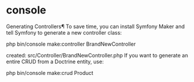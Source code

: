# console

Generating Controllers¶ To save time, you can install Symfony Maker and tell Symfony to generate a new controller class:

php bin/console make:controller BrandNewController

created: src/Controller/BrandNewController.php If you want to generate an entire CRUD from a Doctrine entity, use:

php bin/console make:crud Product

